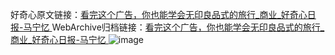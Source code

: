 好奇心原文链接：[看完这个广告，你也能学会无印良品式的旅行_商业_好奇心日报-马宁忆 ](https://www.qdaily.com/articles/11705.html)
WebArchive归档链接：[看完这个广告，你也能学会无印良品式的旅行_商业_好奇心日报-马宁忆 ](http://web.archive.org/web/20190623170953/https://www.qdaily.com/articles/11705.html)
![image](http://ww3.sinaimg.cn/large/007d5XDply1g3wahlu23xj30u02w9u0n)